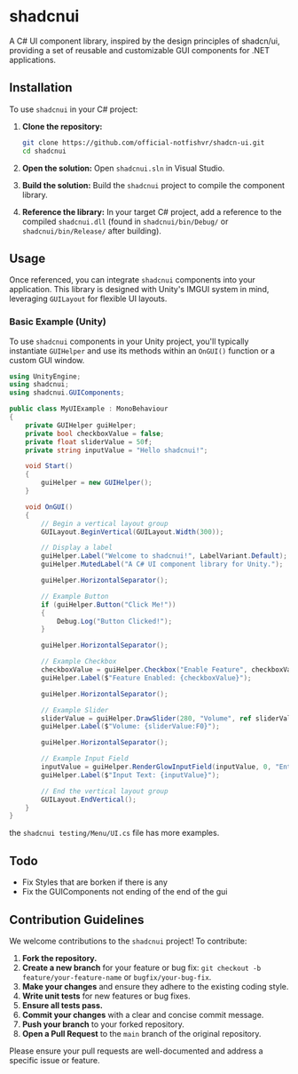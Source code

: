 # shadcnui

A C# UI component library, inspired by the design principles of shadcn/ui, providing a set of reusable and customizable GUI components for .NET applications.

## Installation

To use `shadcnui` in your C# project:

1.  **Clone the repository:**
    ```bash
    git clone https://github.com/official-notfishvr/shadcn-ui.git
    cd shadcnui
    ```

2.  **Open the solution:**
    Open `shadcnui.sln` in Visual Studio.

3.  **Build the solution:**
    Build the `shadcnui` project to compile the component library.

4.  **Reference the library:**
    In your target C# project, add a reference to the compiled `shadcnui.dll` (found in `shadcnui/bin/Debug/` or `shadcnui/bin/Release/` after building).

## Usage

Once referenced, you can integrate `shadcnui` components into your application. This library is designed with Unity's IMGUI system in mind, leveraging `GUILayout` for flexible UI layouts.

### Basic Example (Unity)

To use `shadcnui` components in your Unity project, you'll typically instantiate `GUIHelper` and use its methods within an `OnGUI()` function or a custom GUI window.

```csharp
using UnityEngine;
using shadcnui;
using shadcnui.GUIComponents;

public class MyUIExample : MonoBehaviour
{
    private GUIHelper guiHelper;
    private bool checkboxValue = false;
    private float sliderValue = 50f;
    private string inputValue = "Hello shadcnui!";

    void Start()
    {
        guiHelper = new GUIHelper();
    }

    void OnGUI()
    {
        // Begin a vertical layout group
        GUILayout.BeginVertical(GUILayout.Width(300));

        // Display a label
        guiHelper.Label("Welcome to shadcnui!", LabelVariant.Default);
        guiHelper.MutedLabel("A C# UI component library for Unity.");

        guiHelper.HorizontalSeparator();

        // Example Button
        if (guiHelper.Button("Click Me!"))
        {
            Debug.Log("Button Clicked!");
        }

        guiHelper.HorizontalSeparator();

        // Example Checkbox
        checkboxValue = guiHelper.Checkbox("Enable Feature", checkboxValue);
        guiHelper.Label($"Feature Enabled: {checkboxValue}");

        guiHelper.HorizontalSeparator();

        // Example Slider
        sliderValue = guiHelper.DrawSlider(280, "Volume", ref sliderValue, 0, 100);
        guiHelper.Label($"Volume: {sliderValue:F0}");

        guiHelper.HorizontalSeparator();

        // Example Input Field
        inputValue = guiHelper.RenderGlowInputField(inputValue, 0, "Enter text...", 280);
        guiHelper.Label($"Input Text: {inputValue}");

        // End the vertical layout group
        GUILayout.EndVertical();
    }
}
```

the `shadcnui testing/Menu/UI.cs` file has more examples.

## Todo

* Fix Styles that are borken if there is any
* Fix the GUIComponents not ending of the end of the gui

## Contribution Guidelines

We welcome contributions to the `shadcnui` project! To contribute:

1.  **Fork the repository.**
2.  **Create a new branch** for your feature or bug fix: `git checkout -b feature/your-feature-name` or `bugfix/your-bug-fix`.
3.  **Make your changes** and ensure they adhere to the existing coding style.
4.  **Write unit tests** for new features or bug fixes.
5.  **Ensure all tests pass.**
6.  **Commit your changes** with a clear and concise commit message.
7.  **Push your branch** to your forked repository.
8.  **Open a Pull Request** to the `main` branch of the original repository.

Please ensure your pull requests are well-documented and address a specific issue or feature.
